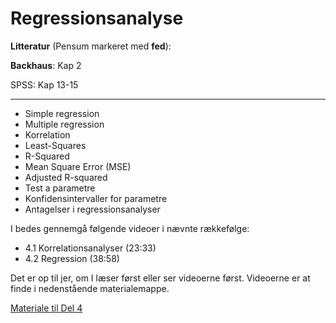 # Regressionsanalyse

**Litteratur** (Pensum markeret med **fed**):

**Backhaus**: Kap 2

SPSS: Kap 13-15

---

- Simple regression
- Multiple regression
- Korrelation
- Least-Squares
- R-Squared
- Mean Square Error (MSE)
- Adjusted R-squared
- Test a parametre
- Konfidensintervaller for parametre
- Antagelser i regressionsanalyser

I bedes gennemgå følgende videoer i nævnte rækkefølge:

- 4.1 Korrelationsanalyser (23:33)
- 4.2 Regression (38:58)

Det er op til jer, om I læser først eller ser videoerne først. Videoerne er at finde i nedenstående materialemappe.

[Materiale til Del 4](https://viaucdk-my.sharepoint.com/:f:/g/personal/rib_viauc_dk/EgJC7OyLtnZKuctvNytGBpUBq77T2g1RhuZ-n29NkithXA?e=gX2fHu)
